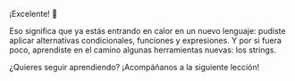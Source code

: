 ¡Excelente! :clap:

Eso significa que ya estás entrando en calor en un nuevo lenguaje: pudiste aplicar alternativas condicionales, funciones y expresiones. Y por si fuera poco, aprendiste en el camino algunas herramientas nuevas: los strings.

¿Quieres seguir aprendiendo? ¡Acompáñanos a la siguiente lección!